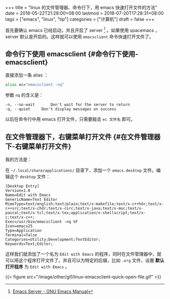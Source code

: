 +++
title = "linux 的文件管理器、命令行下，用 emacs 快速打开文件的方法"
date = 2018-05-22T21:28:00+08:00
lastmod = 2018-07-20T17:28:31+08:00
tags = ["emacs", "linux", "tip"]
categories = ["计算机"]
draft = false
+++

首先要确认 emacs 已经启动，并且开启了 server&nbsp;[^fn:1] 。如果使用 spacemacs ，server 默认是开启的。这样就可以使用 `emacsclient` 命令快速打开文件了。

<!--more-->


## 命令行下使用 emacsclient {#命令行下使用-emacsclient}

直接添加一条 alias ：

```bash
alias ec="emacsclient -nq"
```

参数 `nq` 的含义是：

```code
-n, --no-wait		Don't wait for the server to return
-q, --quiet		Don't display messages on success
```

以后在命令行中用 emacs 打开文件，只需要敲击 `ec 文件名` 即可。


## 在文件管理器下，右键菜单打开文件 {#在文件管理器下-右键菜单打开文件}

我的方法是：

在 `~/.local/share/applications/` 目录下，添加一个 `emacs.desktop` 文件。编辑这个 `desktop` 文件：

```code
[Desktop Entry]
Version=1.0
Name=Edit with Emacs
GenericName=Text Editor
MimeType=text/english;text/plain;text/x-makefile;text/x-c++hdr;text/x-c++src;text/x-chdr;text/x-csrc;text/x-java;text/x-moc;text/x-pascal;text/x-tcl;text/x-tex;application/x-shellscript;text/x-c;text/x-c++;
Exec=/usr/bin/emacsclient -nq %F
Icon=emacs25
Type=Application
Terminal=false
Categories=Utility;Development;TextEditor;
Keywords=Text;Editor;
```

这样我们就添加了一个名为 `Edit with Emacs` 的程序，同时在文件管理器中，就可以用这个程序打开文件了。并且可以为特定的后缀，比如 `.org` 文件，设置 **默认打开程序** 为 `Edit with Emacs` 。

{{< figure src="/image/other/gif/linux-emacsclient-quick-open-file.gif" >}}

[^fn:1]: [Emacs Server - GNU Emacs Manual](https://www.gnu.org/software/emacs/manual/html_node/emacs/Emacs-Server.html)

